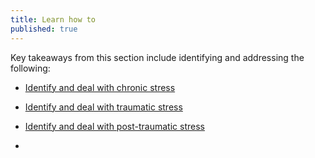 ```yaml
---
title: Learn how to
published: true
---
```

Key takeaways from this section include identifying and addressing the following:
- [Identify and deal with chronic stress](en/topics/understand-2-security/2-your-well-being/3-1-learn.md)
- [Identify and deal with traumatic stress](en/topics/understand-2-security/2-your-well-being/3-4-learn.md)
- [Identify and deal with post-traumatic stress](en/topics/understand-2-security/2-your-well-being/3-7-learn.md)

-  

